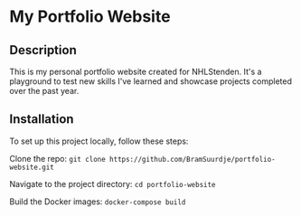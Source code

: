 # My Portfolio Website

## Description
This is my personal portfolio website created for NHLStenden. It's a playground to test new skills I've learned and showcase projects completed over the past year.

## Installation
To set up this project locally, follow these steps:

Clone the repo: ```git clone https://github.com/BramSuurdje/portfolio-website.git```

Navigate to the project directory: ``cd portfolio-website``

Build the Docker images: ``docker-compose build``
